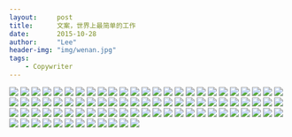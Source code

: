 ```yaml
---
layout:     post
title:      文案，世界上最简单的工作
date:       2015-10-28
author:     "Lee"
header-img: "img/wenan.jpg"
tags:
    - Copywriter
---
```

![](http://7xnqez.com1.z0.glb.clouddn.com/1.jpg)
![](http://7xnqez.com1.z0.glb.clouddn.com/2.jpg)
![](http://7xnqez.com1.z0.glb.clouddn.com/3.jpg)
![](http://7xnqez.com1.z0.glb.clouddn.com/4.jpg)
![](http://7xnqez.com1.z0.glb.clouddn.com/5.jpg)
![](http://7xnqez.com1.z0.glb.clouddn.com/6.jpg)
![](http://7xnqez.com1.z0.glb.clouddn.com/7.jpg)
![](http://7xnqez.com1.z0.glb.clouddn.com/8.jpg)
![](http://7xnqez.com1.z0.glb.clouddn.com/9.jpg)
![](http://7xnqez.com1.z0.glb.clouddn.com/10.jpg)
![](http://7xnqez.com1.z0.glb.clouddn.com/11.jpg)
![](http://7xnqez.com1.z0.glb.clouddn.com/12.jpg)
![](http://7xnqez.com1.z0.glb.clouddn.com/13.jpg)
![](http://7xnqez.com1.z0.glb.clouddn.com/14.jpg)
![](http://7xnqez.com1.z0.glb.clouddn.com/15.jpg)
![](http://7xnqez.com1.z0.glb.clouddn.com/16.jpg)
![](http://7xnqez.com1.z0.glb.clouddn.com/17.jpg)
![](http://7xnqez.com1.z0.glb.clouddn.com/18.jpg)
![](http://7xnqez.com1.z0.glb.clouddn.com/19.jpg)
![](http://7xnqez.com1.z0.glb.clouddn.com/20.jpg)
![](http://7xnqez.com1.z0.glb.clouddn.com/21.jpg)
![](http://7xnqez.com1.z0.glb.clouddn.com/22.jpg)
![](http://7xnqez.com1.z0.glb.clouddn.com/23.jpg)
![](http://7xnqez.com1.z0.glb.clouddn.com/24.jpg)
![](http://7xnqez.com1.z0.glb.clouddn.com/25.jpg)
![](http://7xnqez.com1.z0.glb.clouddn.com/26.jpg)
![](http://7xnqez.com1.z0.glb.clouddn.com/27.jpg)
![](http://7xnqez.com1.z0.glb.clouddn.com/28.jpg)
![](http://7xnqez.com1.z0.glb.clouddn.com/29.jpg)
![](http://7xnqez.com1.z0.glb.clouddn.com/30.jpg)
![](http://7xnqez.com1.z0.glb.clouddn.com/31.jpg)
![](http://7xnqez.com1.z0.glb.clouddn.com/32.jpg)
![](http://7xnqez.com1.z0.glb.clouddn.com/33.jpg)
![](http://7xnqez.com1.z0.glb.clouddn.com/34.jpg)
![](http://7xnqez.com1.z0.glb.clouddn.com/35.jpg)
![](http://7xnqez.com1.z0.glb.clouddn.com/36.jpg)
![](http://7xnqez.com1.z0.glb.clouddn.com/37.jpg)
![](http://7xnqez.com1.z0.glb.clouddn.com/38.jpg)
![](http://7xnqez.com1.z0.glb.clouddn.com/39.jpg)
![](http://7xnqez.com1.z0.glb.clouddn.com/40.jpg)
![](http://7xnqez.com1.z0.glb.clouddn.com/41.jpg)
![](http://7xnqez.com1.z0.glb.clouddn.com/42.jpg)
![](http://7xnqez.com1.z0.glb.clouddn.com/43.jpg)
![](http://7xnqez.com1.z0.glb.clouddn.com/44.jpg)
![](http://7xnqez.com1.z0.glb.clouddn.com/45.jpg)
![](http://7xnqez.com1.z0.glb.clouddn.com/46.jpg)
![](http://7xnqez.com1.z0.glb.clouddn.com/47.jpg)
![](http://7xnqez.com1.z0.glb.clouddn.com/48.jpg)
![](http://7xnqez.com1.z0.glb.clouddn.com/49.jpg)
![](http://7xnqez.com1.z0.glb.clouddn.com/50.jpg)
![](http://7xnqez.com1.z0.glb.clouddn.com/51.jpg)
![](http://7xnqez.com1.z0.glb.clouddn.com/52.jpg)
![](http://7xnqez.com1.z0.glb.clouddn.com/53.jpg)
![](http://7xnqez.com1.z0.glb.clouddn.com/54.jpg)
![](http://7xnqez.com1.z0.glb.clouddn.com/55.jpg)
![](http://7xnqez.com1.z0.glb.clouddn.com/56.jpg)
![](http://7xnqez.com1.z0.glb.clouddn.com/57.jpg)
![](http://7xnqez.com1.z0.glb.clouddn.com/58.jpg)
![](http://7xnqez.com1.z0.glb.clouddn.com/59.jpg)
![](http://7xnqez.com1.z0.glb.clouddn.com/60.jpg)
![](http://7xnqez.com1.z0.glb.clouddn.com/61.jpg)
![](http://7xnqez.com1.z0.glb.clouddn.com/62.jpg)
![](http://7xnqez.com1.z0.glb.clouddn.com/63.jpg)
![](http://7xnqez.com1.z0.glb.clouddn.com/64.jpg)
![](http://7xnqez.com1.z0.glb.clouddn.com/65.jpg)
![](http://7xnqez.com1.z0.glb.clouddn.com/66.jpg)
![](http://7xnqez.com1.z0.glb.clouddn.com/67.jpg)
![](http://7xnqez.com1.z0.glb.clouddn.com/68.jpg)
![](http://7xnqez.com1.z0.glb.clouddn.com/69.jpg)
![](http://7xnqez.com1.z0.glb.clouddn.com/70.jpg)
![](http://7xnqez.com1.z0.glb.clouddn.com/71.jpg)
![](http://7xnqez.com1.z0.glb.clouddn.com/72.jpg)
![](http://7xnqez.com1.z0.glb.clouddn.com/73.jpg)
![](http://7xnqez.com1.z0.glb.clouddn.com/74.jpg)
![](http://7xnqez.com1.z0.glb.clouddn.com/75.jpg)
![](http://7xnqez.com1.z0.glb.clouddn.com/76.jpg)
![](http://7xnqez.com1.z0.glb.clouddn.com/77.jpg)
![](http://7xnqez.com1.z0.glb.clouddn.com/78.jpg)
![](http://7xnqez.com1.z0.glb.clouddn.com/79.jpg)
![](http://7xnqez.com1.z0.glb.clouddn.com/80.jpg)
![](http://7xnqez.com1.z0.glb.clouddn.com/81.jpg)
![](http://7xnqez.com1.z0.glb.clouddn.com/82.jpg)
![](http://7xnqez.com1.z0.glb.clouddn.com/84.jpg)
![](http://7xnqez.com1.z0.glb.clouddn.com/85.jpg)
![](http://7xnqez.com1.z0.glb.clouddn.com/86.jpg)
![](http://7xnqez.com1.z0.glb.clouddn.com/87.jpg)
![](http://7xnqez.com1.z0.glb.clouddn.com/88.jpg)
